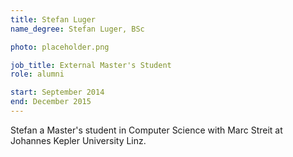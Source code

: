 ```yaml
---
title: Stefan Luger
name_degree: Stefan Luger, BSc

photo: placeholder.png

job_title: External Master's Student
role: alumni

start: September 2014
end: December 2015
---
```

Stefan a Master's student in Computer Science with Marc Streit at Johannes Kepler University Linz.